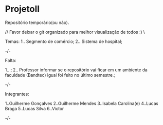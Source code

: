 # ProjetoII

Repositório temporário(ou não).

// Favor deixar o git organizado para melhor visualização de todos :) \\

Temas:
1.. Segmento de comércio;
2.. Sistema de hospital;

-/-

Falta:

1.. <Nome do Projeto>;
2.. Professor informar se o repositório vai ficar em um ambiente da faculdade (Bandtec) igual foi feito no último semestre.;

-/-

Integrantes:

1..Guilherme Gonçalves
2..Guilherme Mendes 
3..Isabela Carolina(e)
4..Lucas Braga
5..Lucas Silva
6..Victor

-/-
